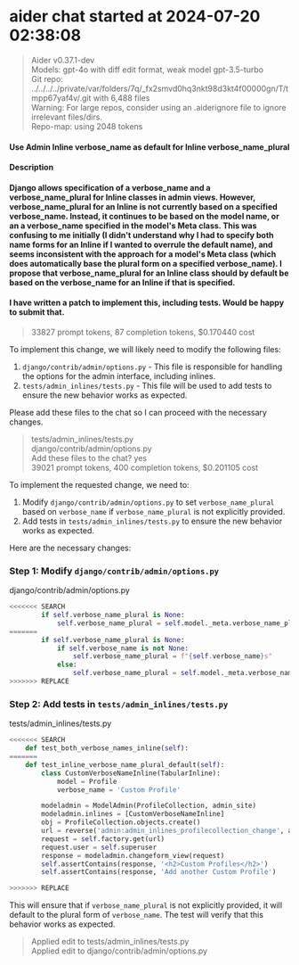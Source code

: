 
# aider chat started at 2024-07-20 02:38:08

> Aider v0.37.1-dev  
> Models: gpt-4o with diff edit format, weak model gpt-3.5-turbo  
> Git repo: ../../../../private/var/folders/7q/_fx2smvd0hq3nkt98d3kt4f00000gn/T/tmpp67yaf4v/.git with 6,488 files  
> Warning: For large repos, consider using an .aiderignore file to ignore irrelevant files/dirs.  
> Repo-map: using 2048 tokens  

#### Use Admin Inline verbose_name as default for Inline verbose_name_plural  
#### Description  
#### 	  
#### Django allows specification of a verbose_name and a verbose_name_plural for Inline classes in admin views. However, verbose_name_plural for an Inline is not currently based on a specified verbose_name. Instead, it continues to be based on the model name, or an a verbose_name specified in the model's Meta class. This was confusing to me initially (I didn't understand why I had to specify both name forms for an Inline if I wanted to overrule the default name), and seems inconsistent with the approach for a model's Meta class (which does automatically base the plural form on a specified verbose_name). I propose that verbose_name_plural for an Inline class should by default be based on the verbose_name for an Inline if that is specified.  
#### I have written a patch to implement this, including tests. Would be happy to submit that.  
> 33827 prompt tokens, 87 completion tokens, $0.170440 cost  

To implement this change, we will likely need to modify the following files:

1. `django/contrib/admin/options.py` - This file is responsible for handling the options for the admin interface, including inlines.
2. `tests/admin_inlines/tests.py` - This file will be used to add tests to ensure the new behavior works as expected.

Please add these files to the chat so I can proceed with the necessary changes.

> tests/admin_inlines/tests.py  
> django/contrib/admin/options.py  
> Add these files to the chat? yes  
> 39021 prompt tokens, 400 completion tokens, $0.201105 cost  

To implement the requested change, we need to:

1. Modify `django/contrib/admin/options.py` to set `verbose_name_plural` based on `verbose_name` if `verbose_name_plural` is not explicitly provided.
2. Add tests in `tests/admin_inlines/tests.py` to ensure the new behavior works as expected.

Here are the necessary changes:

### Step 1: Modify `django/contrib/admin/options.py`

django/contrib/admin/options.py
```python
<<<<<<< SEARCH
        if self.verbose_name_plural is None:
            self.verbose_name_plural = self.model._meta.verbose_name_plural
=======
        if self.verbose_name_plural is None:
            if self.verbose_name is not None:
                self.verbose_name_plural = f"{self.verbose_name}s"
            else:
                self.verbose_name_plural = self.model._meta.verbose_name_plural
>>>>>>> REPLACE
```

### Step 2: Add tests in `tests/admin_inlines/tests.py`

tests/admin_inlines/tests.py
```python
<<<<<<< SEARCH
    def test_both_verbose_names_inline(self):
=======
    def test_inline_verbose_name_plural_default(self):
        class CustomVerboseNameInline(TabularInline):
            model = Profile
            verbose_name = 'Custom Profile'

        modeladmin = ModelAdmin(ProfileCollection, admin_site)
        modeladmin.inlines = [CustomVerboseNameInline]
        obj = ProfileCollection.objects.create()
        url = reverse('admin:admin_inlines_profilecollection_change', args=(obj.pk,))
        request = self.factory.get(url)
        request.user = self.superuser
        response = modeladmin.changeform_view(request)
        self.assertContains(response, '<h2>Custom Profiles</h2>')
        self.assertContains(response, 'Add another Custom Profile')

>>>>>>> REPLACE
```

This will ensure that if `verbose_name_plural` is not explicitly provided, it will default to the plural form of `verbose_name`. The test will verify that this behavior works as expected.

> Applied edit to tests/admin_inlines/tests.py  
> Applied edit to django/contrib/admin/options.py  
